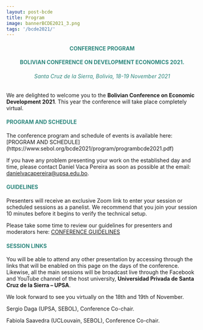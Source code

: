 ```yaml
---
layout: post-bcde
title: Program
image: bannerBCDE2021_3.png
tags: '/bcde2021/'
---
```


<center><h4 style="color:#2d877d;"> <b>CONFERENCE PROGRAM</b> </h4></center>
<center><h4 style="color:#2d877d;"> BOLIVIAN CONFERENCE ON DEVELOPMENT ECONOMICS 2021.</h4></center>
<center><h6 style="color:#2d877d;"> Santa Cruz de la Sierra, Bolivia, 18-19 November 2021</h6></center>

We are delighted to welcome you to the __Bolivian Conference on Economic Development 2021__. This year the conference will take place completely virtual. 

<h4 style="color:#2d877d;"> PROGRAM AND SCHEDULE</h4>
The conference program and schedule of events is available here: [PROGRAM AND SCHEDULE](https://www.sebol.org/bcde2021/program/programbcde2021.pdf)

If you have any problem presenting your work on the established day and time, please contact Daniel Vaca Pereira as soon as possible at the email: [danielvacapereira@upsa.edu.bo](mailto:danielvacapereira@upsa.edu.bo).

<h4 style="color:#2d877d;"> GUIDELINES</h4>
Presenters will receive an exclusive Zoom link to enter your session or scheduled sessions as a panelist. We recommend that you join your session 10 minutes before it begins to verify the technical setup. 

Please take some time to review our guidelines for presenters and moderators here: [CONFERENCE GUIDELINES](https://www.sebol.org/bcde2021/program/guidelines.pdf)

<h4 style="color:#2d877d;"> SESSION LINKS</h4>

You will be able to attend any other presentation by accessing through the links that will be enabled on this page on the days of the conference. Likewise, all the main sessions will be broadcast live through the Facebook and YouTube channel of the host university, __Universidad Privada de Santa Cruz de la Sierra – UPSA__.


We look forward to see you virtually on the 18th and 19th of November.
 
Sergio Daga (UPSA, SEBOL), Conference Co-chair. 

Fabiola Saavedra (UCLouvain, SEBOL), Conference Co-chair.
